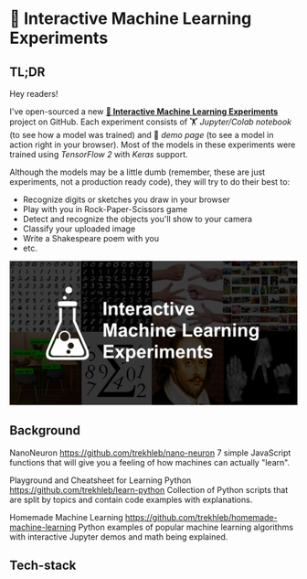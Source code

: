 # 🤖 Interactive Machine Learning Experiments

## TL;DR

Hey readers!

I've open-sourced a new [**🤖 Interactive Machine Learning Experiments**](https://github.com/trekhleb/machine-learning-experiments) project on GitHub. Each experiment consists of 🏋️ _Jupyter/Colab notebook_ (to see how a model was trained) and 🎨 _demo page_ (to see a model in action right in your browser). Most of the models in these experiments were trained using _TensorFlow 2_ with _Keras_ support.

Although the models may be a little dumb (remember, these are just experiments, not a production ready code), they will try to do their best to:

- Recognize digits or sketches you draw in your browser
- Play with you in Rock-Paper-Scissors game
- Detect and recognize the objects you'll show to your camera
- Classify your uploaded image
- Write a Shakespeare poem with you
- etc. 

![Interactive Machine Learning Experiments](./images/repository-cover.png)


## Background

NanoNeuron
https://github.com/trekhleb/nano-neuron
7 simple JavaScript functions that will give you a feeling of how machines can actually "learn".

Playground and Cheatsheet for Learning Python
https://github.com/trekhleb/learn-python
Collection of Python scripts that are split by topics and contain code examples with explanations.

Homemade Machine Learning
https://github.com/trekhleb/homemade-machine-learning
Python examples of popular machine learning algorithms with interactive Jupyter demos and math being explained.

## Tech-stack
